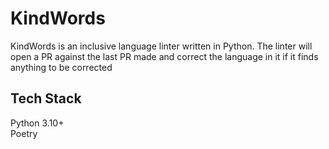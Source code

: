 
# KindWords

KindWords is an inclusive language linter written in Python. The linter will open a PR against the last PR made and correct the language in it if it finds anything to be corrected

## Tech Stack
Python 3.10+  
Poetry

